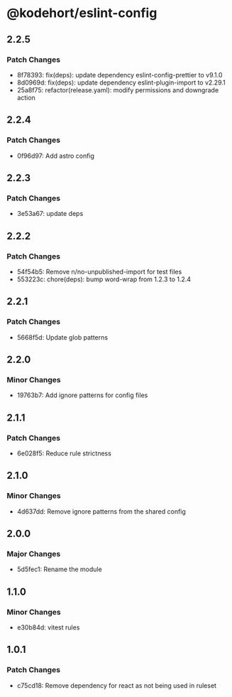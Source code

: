 # @kodehort/eslint-config

## 2.2.5

### Patch Changes

- 8f78393: fix(deps): update dependency eslint-config-prettier to v9.1.0
- 8d0969d: fix(deps): update dependency eslint-plugin-import to v2.29.1
- 25a8f75: refactor(release.yaml): modify permissions and downgrade action

## 2.2.4

### Patch Changes

- 0f96d97: Add astro config

## 2.2.3

### Patch Changes

- 3e53a67: update deps

## 2.2.2

### Patch Changes

- 54f54b5: Remove n/no-unpublished-import for test files
- 553223c: chore(deps): bump word-wrap from 1.2.3 to 1.2.4

## 2.2.1

### Patch Changes

- 5668f5d: Update glob patterns

## 2.2.0

### Minor Changes

- 19763b7: Add ignore patterns for config files

## 2.1.1

### Patch Changes

- 6e028f5: Reduce rule strictness

## 2.1.0

### Minor Changes

- 4d637dd: Remove ignore patterns from the shared config

## 2.0.0

### Major Changes

- 5d5fec1: Rename the module

## 1.1.0

### Minor Changes

- e30b84d: vitest rules

## 1.0.1

### Patch Changes

- c75cd18: Remove dependency for react as not being used in ruleset
